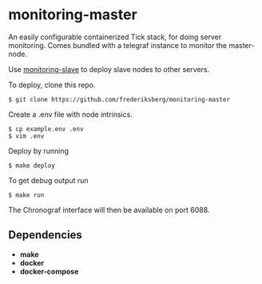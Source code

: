 # monitoring-master

An easily configurable containerized Tick stack, for doing server monitoring.
Comes bundled with a telegraf instance to monitor the master-node.

Use [monitoring-slave](https://github.com/frederiksberg/monitoring-slave) to deploy slave nodes to other servers.

To deploy, clone this repo.

```shell
$ git clone https://github.com/frederiksberg/monitoring-master
```

Create a .env file with node intrinsics.

```shell
$ cp example.env .env
$ vim .env
```

Deploy by running

```shell
$ make deploy
```

To get debug output run
```shell
$ make run
```

The Chronograf interface will then be available on port 6088.

## Dependencies
* **make**
* **docker**
* **docker-compose**
